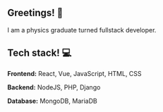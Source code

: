 ## Greetings! 👋

I am a physics graduate turned fullstack developer.

## Tech stack! 💻

**Frontend:** React, Vue, JavaScript, HTML, CSS

**Backend:** NodeJS, PHP, Django

**Database:** MongoDB, MariaDB
